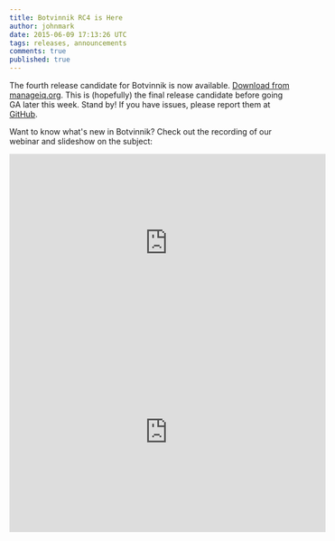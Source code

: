 ```yaml
---
title: Botvinnik RC4 is Here
author: johnmark
date: 2015-06-09 17:13:26 UTC
tags: releases, announcements
comments: true
published: true
---
```


The fourth release candidate for Botvinnik is now available. [Download from manageiq.org](http://manageiq.org/download/devel/). This is (hopefully) the final release candidate before going GA later this week. Stand by! If you have issues, please report them at [GitHub](https://github.com/ManageIQ/manageiq/issues). 

Want to know what's new in Botvinnik? Check out the recording of our webinar and slideshow on the subject:

<iframe width="560" height="315" src="https://www.youtube.com/embed/qYPFktkWoCQ" frameborder="0" allowfullscreen></iframe>

<iframe src="https://www.slideshare.net/slideshow/embed_code/key/brefg0oX72BxmN" width="560" height="355" frameborder="0" marginwidth="0" marginheight="0" scrolling="no"></iframe>